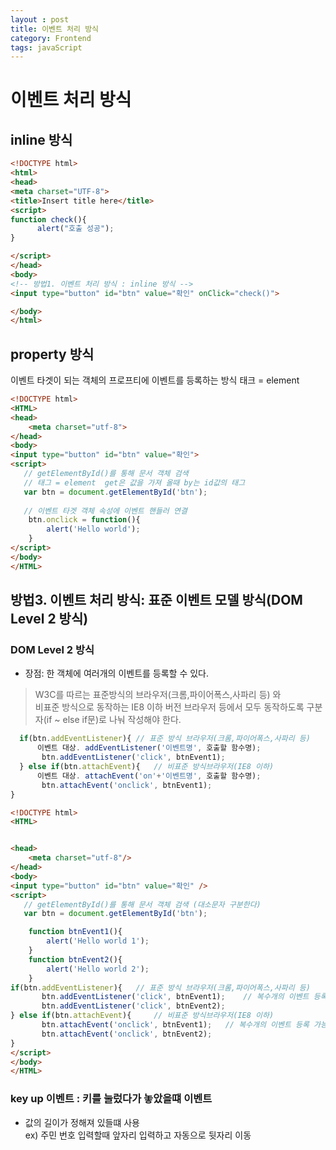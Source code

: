 ```yaml
---
layout : post
title: 이벤트 처리 방식 
category: Frontend
tags: javaScript
---
```

# 이벤트 처리 방식

## inline 방식

```html
<!DOCTYPE html>
<html>
<head>
<meta charset="UTF-8">
<title>Insert title here</title>
<script>
function check(){
      alert("호출 성공");
}

</script>
</head>
<body>
<!-- 방법1. 이벤트 처리 방식 : inline 방식 -->
<input type="button" id="btn" value="확인" onClick="check()">

</body>
</html>
````
## property 방식
이벤트 타겟이 되는 객체의 프로프티에 이벤트를 등록하는 방식
 태크 = element 
```` html
<!DOCTYPE html>
<HTML>
<head>
	<meta charset="utf-8">
</head>
<body>
<input type="button" id="btn" value="확인">
<script>
   // getElementById()를 통해 문서 객체 검색
   // 태그 = element  get은 값을 가져 올때 by는 id값의 태그 
   var btn = document.getElementById('btn');
	
   // 이벤트 타겟 객체 속성에 이벤트 핸들러 연결
    btn.onclick = function(){
        alert('Hello world');
    }
</script>
</body>
</HTML>
``````
## 방법3. 이벤트 처리 방식: 표준 이벤트 모델 방식(DOM Level 2 방식)

### DOM Level 2 방식

 * 장점: 한 객체에  여러개의 이벤트를 등록할 수 있다.   

 > W3C를 따르는 표준방식의 브라우저(크롬,파이어폭스,사파리 등) 와  
   비표준 방식으로 동작하는  IE8 이하 버전 브라우저 등에서 모두 동작하도록
   구분자(if ~ else if문)로  나눠 작성해야 한다.   

```javascript
  if(btn.addEventListener){	// 표준 방식 브라우저(크롬,파이어폭스,사파리 등)  
      이벤트 대상. addEventListener('이벤트명', 호출할 함수명);     
       btn.addEventListener('click', btnEvent1);         
  } else if(btn.attachEvent){	// 비표준 방식브라우저(IE8 이하)   
      이벤트 대상. attachEvent('on'+'이벤트명', 호출할 함수명);  
       btn.attachEvent('onclick', btnEvent1);	  		   
}  
```

````` html
<!DOCTYPE html>
<HTML>


<head>
	<meta charset="utf-8"/>
</head>
<body>
<input type="button" id="btn" value="확인" />
<script>
   // getElementById()를 통해 문서 객체 검색 (대소문자 구분한다)
   var btn = document.getElementById('btn');

    function btnEvent1(){
        alert('Hello world 1');
    }
    function btnEvent2(){
        alert('Hello world 2');
    }
if(btn.addEventListener){	// 표준 방식 브라우저(크롬,파이어폭스,사파리 등)
       btn.addEventListener('click', btnEvent1); 	// 복수개의 이벤트 등록 가능
       btn.addEventListener('click', btnEvent2); 
} else if(btn.attachEvent){		// 비표준 방식브라우저(IE8 이하) 
       btn.attachEvent('onclick', btnEvent1);	// 복수개의 이벤트 등록 가능
       btn.attachEvent('onclick', btnEvent2);
}
</script>
</body>
</HTML>
`````

### key up 이벤트 : 키를 눌렀다가 놓았을떄 이벤트 
* 값의 길이가 정해져 있들떄 사용  
ex) 주민 번호 입력할때 앞자리 입력하고 자동으로 뒷자리 이동 
